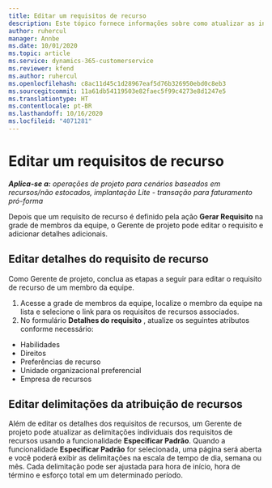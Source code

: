 ```yaml
---
title: Editar um requisitos de recurso
description: Este tópico fornece informações sobre como atualizar as informações de requisitos de recursos.
author: ruhercul
manager: Annbe
ms.date: 10/01/2020
ms.topic: article
ms.service: dynamics-365-customerservice
ms.reviewer: kfend
ms.author: ruhercul
ms.openlocfilehash: c8ac11d45c1d28967eaf5d76b326950ebd0c8eb3
ms.sourcegitcommit: 11a61db54119503e82faec5f99c4273e8d1247e5
ms.translationtype: HT
ms.contentlocale: pt-BR
ms.lasthandoff: 10/16/2020
ms.locfileid: "4071281"
---
```

# <a name="edit-a-resource-requirement"></a>Editar um requisitos de recurso

_**Aplica-se a:** operações de projeto para cenários baseados em recursos/não estocados, implantação Lite - transação para faturamento pró-forma_

Depois que um requisito de recurso é definido pela ação **Gerar Requisito** na grade de membros da equipe, o Gerente de projeto pode editar o requisito e adicionar detalhes adicionais.

## <a name="edit-resource-requirement-details"></a>Editar detalhes do requisito de recurso

Como Gerente de projeto, conclua as etapas a seguir para editar o requisito de recurso de um membro da equipe.

1. Acesse a grade de membros da equipe, localize o membro da equipe na lista e selecione o link para os requisitos de recursos associados.
2. No formulário **Detalhes do requisito** , atualize os seguintes atributos conforme necessário:

- Habilidades
- Direitos
- Preferências de recurso
- Unidade organizacional preferencial
- Empresa de recursos

## <a name="edit-resource-assignment-contours"></a>Editar delimitações da atribuição de recursos

Além de editar os detalhes dos requisitos de recursos, um Gerente de projeto pode atualizar as delimitações individuais dos requisitos de recursos usando a funcionalidade **Especificar Padrão**. Quando a funcionalidade **Especificar Padrão** for selecionada, uma página será aberta e você poderá exibir as delimitações na escala de tempo de dia, semana ou mês. Cada delimitação pode ser ajustada para hora de início, hora de término e esforço total em um determinado período.